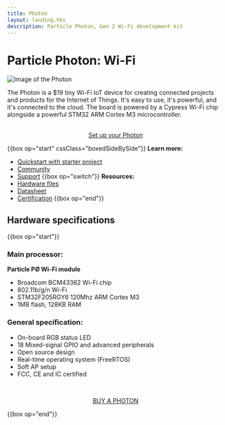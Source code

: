 ```yaml
---
title: Photon
layout: landing.hbs
description: Particle Photon, Gen 2 Wi-Fi development kit
---
```


# Particle Photon: Wi-Fi
![Image of the Photon](/assets/images/photon-kit.jpg)

The Photon is a $19 tiny Wi-Fi IoT device for creating connected projects and products for the Internet of Things. It's easy to use, it's powerful, and it's connected to the cloud. The board is powered by a Cypress Wi-Fi chip alongside a powerful STM32 ARM Cortex M3 microcontroller.


<div  align="center">
<br />
<a href="https://setup.particle.io/"  target="_blank" class="button">Set up your Photon</a>
</div>


{{box op="start" cssClass="boxedSideBySide"}}
**Learn more:**
- [Quickstart with starter project](/quickstart/photon/)
- [Community](https://community.particle.io/)
- [Support](https://support.particle.io/hc/)
{{box op="switch"}}
**Resources:**
- [Hardware files](https://github.com/particle-iot/photon/tree/master/eagle)
- [Datasheet](/reference/datasheets/wi-fi/photon-datasheet/)
- [Certification](/hardware/certification/certification/)
{{box op="end"}}

## Hardware specifications

{{box op="start"}}
### Main processor:
**Particle PØ Wi-Fi module**
* Broadcom BCM43362 Wi-Fi chip
* 802.11b/g/n Wi-Fi
* STM32F205RGY6 120Mhz ARM Cortex M3
* 1MB flash, 128KB RAM

### General specification:
* On-board RGB status LED
* 18 Mixed-signal GPIO and advanced peripherals
* Open source design
* Real-time operating system (FreeRTOS)
* Soft AP setup
* FCC, CE and IC certified






<div align="center">
<br />

<a href="https://store.particle.io/products/photon" target="_blank" class="button">BUY A PHOTON</a>
</div>

{{box op="end"}}
